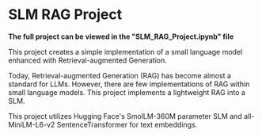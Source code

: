 # SLM RAG Project

**The full project can be viewed in the "SLM_RAG_Project.ipynb" file**

This project creates a simple implementation of a small language model enhanced with Retrieval-augmented Generation.

Today, Retrieval-augmented Generation (RAG) has become almost a standard for LLMs. However, there are few implementations of RAG within small language models. This project implements a lightweight RAG into a SLM.

This project utilizes Hugging Face's SmolLM-360M parameter SLM and all-MiniLM-L6-v2 SentenceTransformer for text embeddings.
